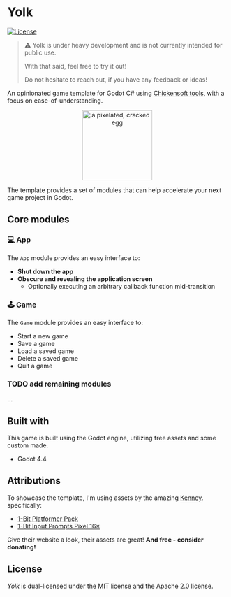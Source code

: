 # Yolk

[![License](https://img.shields.io/badge/license-MIT%2FApache--2.0-informational)](COPYRIGHT.md)

> ⚠️ Yolk is under heavy development and is not currently intended for public use.
>
> With that said, feel free to try it out!
>
> Do not hesitate to reach out, if you have any feedback or ideas!

An opinionated game template for Godot C# using [Chickensoft tools](https://chickensoft.games/), with a focus on ease-of-understanding.

<p align="center">
  <img  alt="a pixelated, cracked egg" src="docs/media/logo.png" width="160" />
</p>

The template provides a set of modules that can help accelerate your next game project in Godot.

## Core modules

### 💻 App

The `App` module provides an easy interface to:

- **Shut down the app**
- **Obscure and revealing the application screen**
  - Optionally executing an arbitrary callback function mid-transition

### 🕹️ Game

The `Game` module provides an easy interface to:

- Start a new game
- Save a game
- Load a saved game
- Delete a saved game
- Quit a game

### TODO add remaining modules

...

## Built with

This game is built using the Godot engine, utilizing free assets and some custom made.

- Godot 4.4

## Attributions

To showcase the template, I'm using assets by the amazing [Kenney](https://kenney.nl). specifically:

- [1-Bit Platformer Pack](https://kenney.nl/assets/1-bit-platformer-pack)
- [1-Bit Input Prompts Pixel 16×](https://kenney.nl/assets/1-bit-input-prompts-pixel-16)

Give their website a look, their assets are great! **And free - consider donating!**

## License

_Yolk_ is dual-licensed under the MIT license and the Apache 2.0 license.
